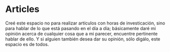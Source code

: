# Articles 
Creé este espacio no para realizar artículos con horas de investicación, sino para hablar de lo que está pasando en el día a día; básicamente daré mi opinión acerca de cualquier cosa que a mi parecer, encuentre pertinente hablar de ello. Y si alguien también desea dar su opinión, sólo digálo, este espacio es de todos.
